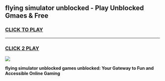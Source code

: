 
## flying simulator unblocked - Play Unblocked Gmaes & Free
<h3>
<a href="https://news.freeplayer.one?title=flying_simulator_unblocked&ref=16F">CLICK TO PLAY</a></h3>
<hr>

<h3>
<a href="https://news.freeplayer.one?title=flying_simulator_unblocked&ref=16F">CLICK 2 PLAY</a>
  
</h3>

<a href="https://news.freeplayer.one?title=flying_simulator_unblocked&ref=16F/"><img src="https://clearcache.store/games.png"></a>


**flying simulator unblocked games unblocked: Your Gateway to Fun and Accessible Online Gaming**
